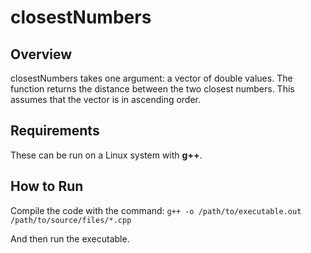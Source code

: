 # closestNumbers

## Overview
closestNumbers takes one argument: a vector of double values. The function returns the distance between the two closest numbers. This assumes that the vector is in ascending order.

## Requirements
These can be run on a Linux system with **g++**.

## How to Run
Compile the code with the command:
`g++ -o /path/to/executable.out /path/to/source/files/*.cpp`

And then run the executable.
